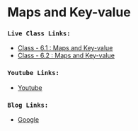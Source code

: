 # Maps and Key-value

### `Live Class Links:`

- [Class - 6.1 : Maps and Key-value]()
- [Class - 6.2 : Maps and Key-value](https://drive.google.com/file/d/1CQFg2Hf8YL957AAEvLuurLMm3pcIC_VE/view?usp=sharing)

### `Youtube Links:`

- [Youtube](www.youtube.com)

### `Blog Links:`

- [Google](www.google.com)
